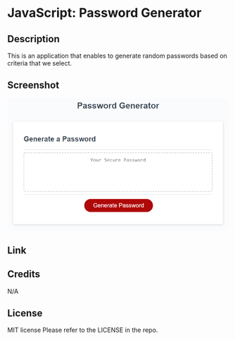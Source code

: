 # JavaScript: Password Generator

## Description

This is an application that enables to generate random passwords based on criteria that we select.  


## Screenshot


![The Password Generator application displays a red button to "Generate Password".](./Assets/03-javascript-homework-demo.png)

## Link

## Credits

N/A

## License

MIT license 
Please refer to the LICENSE in the repo.

